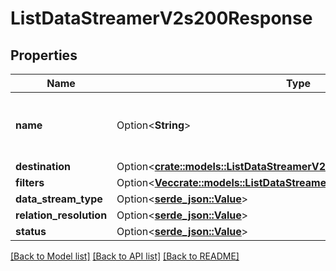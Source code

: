 # ListDataStreamerV2s200Response

## Properties

Name | Type | Description | Notes
------------ | ------------- | ------------- | -------------
**name** | Option<**String**> | Descriptive name or purpose of the data stream | [optional]
**destination** | Option<[**crate::models::ListDataStreamerV2s200ResponseDestination**](ListDataStreamerV2s_200_response_destination.md)> |  | [optional]
**filters** | Option<[**Vec<crate::models::ListDataStreamerV2s200ResponseFiltersInner>**](ListDataStreamerV2s_200_response_filters_inner.md)> |  | [optional]
**data_stream_type** | Option<[**serde_json::Value**](.md)> |  | [optional]
**relation_resolution** | Option<[**serde_json::Value**](.md)> |  | [optional]
**status** | Option<[**serde_json::Value**](.md)> |  | [optional]

[[Back to Model list]](../README.md#documentation-for-models) [[Back to API list]](../README.md#documentation-for-api-endpoints) [[Back to README]](../README.md)


